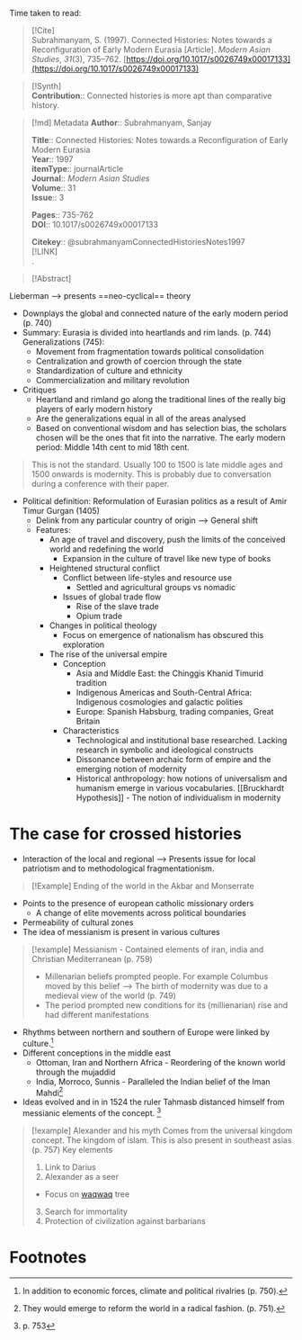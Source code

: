 Time taken to read: 
> [!Cite]  
> Subrahmanyam, S. (1997). Connected Histories: Notes towards a Reconfiguration of Early Modern Eurasia [Article]. _Modern Asian Studies_, _31_(3), 735–762. [https://doi.org/10.1017/s0026749x00017133](https://doi.org/10.1017/s0026749x00017133)

> [!Synth]  
>**Contribution**:: Connected histories is more apt than comparative history. 

>[!md]  Metadata
> **Author**:: Subrahmanyam, Sanjay</br>  
>    
> **Title**:: Connected Histories: Notes towards a Reconfiguration of Early Modern Eurasia    
> **Year**:: 1997     
>**itemType**:: journalArticle    
>**Journal**:: *Modern Asian Studies*    
>**Volume**:: 31    
>**Issue**:: 3     
>    
>    
>     
> **Pages**:: 735-762    
>**DOI**:: 10.1017/s0026749x00017133    
>
> 
>    
> **Citekey**:: @subrahmanyamConnectedHistoriesNotes1997    
> [!LINK]   
>.

> [!Abstract]  
>>  

Lieberman --> presents ==neo-cyclical== theory
* Downplays the global and connected nature of the early modern period (p. 740)
* Summary: Eurasia is divided into heartlands and rim lands. (p. 744) Generalizations (745): 
	* Movement from fragmentation towards political consolidation 
	* Centralization and growth of coercion through the state 
	* Standardization of culture and ethnicity 
	* Commercialization and military revolution 
* Critiques
	* Heartland and rimland go along the traditional lines of the really big players of early modern history 
	* Are the generalizations equal in all of the areas analysed
	* Based on conventional wisdom and has selection bias, the scholars chosen will be the ones that fit into the narrative. 
The early modern period: Middle 14th cent to mid 18th cent. 
> This is not the standard. Usually 100 to 1500 is late middle ages and 1500 onwards is modernity. This is probably due to conversation during a conference with their paper. 
* Political definition: Reformulation of Eurasian politics as a result of Amir Timur Gurgan (1405)  
	* Delink from any particular country of origin --> General shift 
	* Features:
		* An age of travel and discovery, push the limits of the conceived world and redefining the world
			* Expansion in the culture of travel like new type of books
		* Heightened structural conflict
			* Conflict between life-styles and resource use
				* Settled and agricultural groups vs nomadic 
			* Issues of global trade flow
				* Rise of the slave trade 
				* Opium trade
		* Changes in political theology 
			* Focus on emergence of nationalism has obscured this exploration 
		* The rise of the universal empire
			* Conception
				* Asia and Middle East: the Chinggis Khanid Timurid tradition
				* Indigenous Americas and South-Central Africa: Indigenous cosmologies and galactic polities
				* Europe: Spanish Habsburg, trading companies, Great Britain 
			* Characteristics
				* Technological and institutional base researched. Lacking research in symbolic and ideological constructs
				* Dissonance between archaic form of empire and the emerging notion of modernity 
				* Historical anthropology:  how notions of universalism and humanism emerge in various vocabularies. [[Bruckhardt Hypothesis]] - The notion of individualism in modernity 
# The case for crossed histories
* Interaction of the local and regional --> Presents issue for local patriotism and to methodological fragmentationism. 
>[!Example] Ending of the world in the Akbar and Monserrate 
* Points to the presence of european catholic missionary orders 
	* A change of elite movements across political boundaries
* Permeability of cultural zones
* The idea of messianism is present in various cultures
>[!example] Messianism - Contained elements of iran, india and Christian Mediterranean (p. 759)
>* Millenarian beliefs prompted people. For example Columbus moved by this belief --> The birth of modernity was due to a medieval view of the world (p. 749) 
>* The period prompted new conditions for its (millienarian) rise and had different manifestations
* Rhythms between northern and southern of Europe were linked by culture.[^1]
* Different conceptions in the middle east 
	* Ottoman, Iran and Northern Africa - Reordering of the known world through the mujaddid
	* India, Morroco, Sunnis - Paralleled the Indian belief of the Iman Mahdi[^2]
* Ideas evolved and in in 1524 the ruler Tahmasb distanced himself from messianic elements of the concept. [^3]
>[!example] Alexander and his myth
>Comes from the universal kingdom concept. The kingdom of islam. This is also present in southeast asias (p. 757)
>Key elements
>1. Link to Darius
>2. Alexander as a seer  
>* Focus on [waqwaq](https://en.wikipedia.org/wiki/Al-Wakwak) tree
>3. Search for immortality 
>4. Protection of civilization against barbarians 

# Footnotes

[^1]: In addition to economic forces, climate and political rivalries (p. 750). 
[^2]: They would emerge to reform the world in a radical fashion. (p. 751). 
[^3]: p. 753